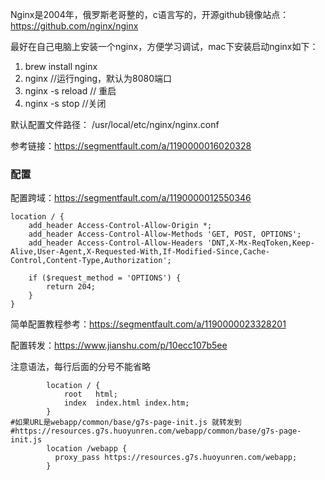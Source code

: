 Nginx是2004年，俄罗斯老哥整的，c语言写的，开源github镜像站点：https://github.com/nginx/nginx

最好在自己电脑上安装一个nginx，方便学习调试，mac下安装启动nginx如下：

1. brew install nginx
2. nginx //运行nging，默认为8080端口
3. nginx -s reload // 重启
4. nginx -s stop //关闭

默认配置文件路径： /usr/local/etc/nginx/nginx.conf

参考链接：https://segmentfault.com/a/1190000016020328

### 配置

配置跨域：https://segmentfault.com/a/1190000012550346

```nginx
location / {  
    add_header Access-Control-Allow-Origin *;
    add_header Access-Control-Allow-Methods 'GET, POST, OPTIONS';
    add_header Access-Control-Allow-Headers 'DNT,X-Mx-ReqToken,Keep-Alive,User-Agent,X-Requested-With,If-Modified-Since,Cache-Control,Content-Type,Authorization';

    if ($request_method = 'OPTIONS') {
        return 204;
    }
} 
```

简单配置教程参考：https://segmentfault.com/a/1190000023328201

配置转发：https://www.jianshu.com/p/10ecc107b5ee

注意语法，每行后面的分号不能省略

```nginx
        location / {
            root   html;
            index  index.html index.htm;
        }
#如果URL是webapp/common/base/g7s-page-init.js 就转发到#https://resources.g7s.huoyunren.com/webapp/common/base/g7s-page-init.js
        location /webapp {
          proxy_pass https://resources.g7s.huoyunren.com/webapp;
        }
 
```